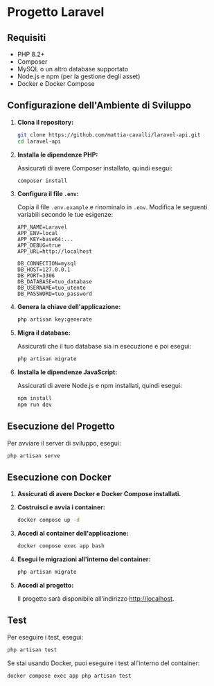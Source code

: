 # Progetto Laravel

## Requisiti

- PHP 8.2+
- Composer
- MySQL o un altro database supportato
- Node.js e npm (per la gestione degli asset)
- Docker e Docker Compose

## Configurazione dell'Ambiente di Sviluppo

1. **Clona il repository:**

   ```bash
   git clone https://github.com/mattia-cavalli/laravel-api.git
   cd laravel-api
   ```

2. **Installa le dipendenze PHP:**

   Assicurati di avere Composer installato, quindi esegui:

   ```bash
   composer install
   ```

3. **Configura il file `.env`:**

   Copia il file `.env.example` e rinominalo in `.env`. Modifica le seguenti variabili secondo le tue esigenze:

   ```plaintext
   APP_NAME=Laravel
   APP_ENV=local
   APP_KEY=base64:...
   APP_DEBUG=true
   APP_URL=http://localhost

   DB_CONNECTION=mysql
   DB_HOST=127.0.0.1
   DB_PORT=3306
   DB_DATABASE=tuo_database
   DB_USERNAME=tuo_utente
   DB_PASSWORD=tuo_password
   ```

4. **Genera la chiave dell'applicazione:**

   ```bash
   php artisan key:generate
   ```

5. **Migra il database:**

   Assicurati che il tuo database sia in esecuzione e poi esegui:

   ```bash
   php artisan migrate
   ```

6. **Installa le dipendenze JavaScript:**

   Assicurati di avere Node.js e npm installati, quindi esegui:

   ```bash
   npm install
   npm run dev
   ```

## Esecuzione del Progetto

Per avviare il server di sviluppo, esegui:

```bash
php artisan serve
```

## Esecuzione con Docker

1. **Assicurati di avere Docker e Docker Compose installati.**

2. **Costruisci e avvia i container:**

   ```bash
   docker compose up -d
   ```

3. **Accedi al container dell'applicazione:**

   ```bash
   docker compose exec app bash
   ```

4. **Esegui le migrazioni all'interno del container:**

   ```bash
   php artisan migrate
   ```

5. **Accedi al progetto:**

   Il progetto sarà disponibile all'indirizzo [http://localhost](http://localhost).

## Test

Per eseguire i test, esegui:

```bash
php artisan test
```

Se stai usando Docker, puoi eseguire i test all'interno del container:

```bash
docker compose exec app php artisan test
```